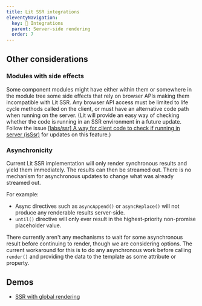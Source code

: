```yaml
---
title: Lit SSR integrations
eleventyNavigation:
  key: 🧪 Integrations
  parent: Server-side rendering
  order: 7
---
```

## Other considerations

### Modules with side effects

Some component modules might have either within them or somewhere in the module tree some side effects that rely on browser APIs making them incompatible with Lit SSR. Any browser API access must be limited to life cycle methods called on the client, or must have an alternative code path when running on the server. (Lit will provide an easy way of checking whether the code is running in an SSR environment in a future update. Follow the issue [[labs/ssr] A way for client code to check if running in server (isSsr)](https://github.com/lit/lit/issues/3158) for updates on this feature.)

### Asynchronicity

Current Lit SSR implementation will only render synchronous results and yield them immediately. The results can then be streamed out. There is no mechanism for asynchronous updates to change what was already streamed out.

For example:
 - Async directives such as `asyncAppend()` or `asyncReplace()` will not produce any renderable results server-side.
 - `until()` directive will only ever result in the highest-priority non-promise placeholder value.

There currently aren't any mechanisms to wait for some asynchronous result before continuing to render, though we are considering options. The current workaround for this is to do any asynchronous work before calling `render()` and providing the data to the template as some attribute or property.

## Demos
- [SSR with global rendering](https://stackblitz.com/edit/lit-ssr-global?file=src/server.js)

